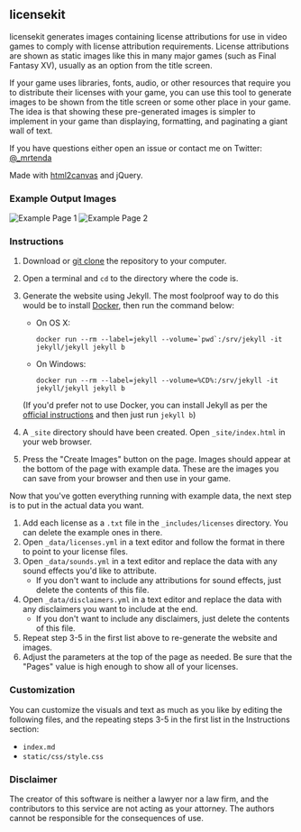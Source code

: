 ## licensekit

licensekit generates images containing license attributions for use in video games to comply with license attribution requirements. License attributions are shown as static images like this in many major games (such as Final Fantasy XV), usually as an option from the title screen.

If your game uses libraries, fonts, audio, or other resources that require you to distribute their licenses with your game, you can use this tool to generate images to be shown from the title screen or some other place in your game. The idea is that showing these pre-generated images is simpler to implement in your game than displaying, formatting, and paginating a giant wall of text.

If you have questions either open an issue or contact me on Twitter: [@_mrtenda](https://twitter.com/_mrtenda)

Made with [html2canvas](https://github.com/niklasvh/html2canvas/) and jQuery.

### Example Output Images

![Example Page 1](https://user-images.githubusercontent.com/1281326/72651951-096c2900-397d-11ea-894d-d4915369a4d9.png)
![Example Page 2](https://user-images.githubusercontent.com/1281326/72651955-0a9d5600-397d-11ea-92f5-545c3dbcc1ea.png)

### Instructions

1. Download or [git clone](https://help.github.com/en/github/creating-cloning-and-archiving-repositories/cloning-a-repository) the repository to your computer.
2. Open a terminal and `cd` to the directory where the code is.
3. Generate the website using Jekyll. The most foolproof way to do this would be to install [Docker](https://www.docker.com/), then run the command below:
    - On OS X: 
    
      ```docker run --rm --label=jekyll --volume=`pwd`:/srv/jekyll -it jekyll/jekyll jekyll b```
    - On Windows:
    
      ```docker run --rm --label=jekyll --volume=%CD%:/srv/jekyll -it jekyll/jekyll jekyll b```
      
    (If you'd prefer not to use Docker, you can install Jekyll as per the [official instructions](https://jekyllrb.com/docs/) and then just run `jekyll b`)
4. A `_site` directory should have been created. Open `_site/index.html` in your web browser.
5. Press the "Create Images" button on the page. Images should appear at the bottom of the page with example data. These are the images you can save from your browser and then use in your game.

Now that you've gotten everything running with example data, the next step is to put in the actual data you want.
1. Add each license as a `.txt` file in the `_includes/licenses` directory. You can delete the example ones in there.
1. Open `_data/licenses.yml` in a text editor and follow the format in there to point to your license files.
1. Open `_data/sounds.yml` in a text editor and replace the data with any sound effects you'd like to attribute.
   - If you don't want to include any attributions for sound effects, just delete the contents of this file.
1. Open `_data/disclaimers.yml` in a text editor and replace the data with any disclaimers you want to include at the end.
    - If you don't want to include any disclaimers, just delete the contents of this file.
1. Repeat step 3-5 in the first list above to re-generate the website and images.
1. Adjust the parameters at the top of the page as needed. Be sure that the "Pages" value is high enough to show all of your licenses.

### Customization

You can customize the visuals and text as much as you like by editing the following files, and the repeating steps 3-5 in the first list in the Instructions section:
- `index.md`
- `static/css/style.css`

### Disclaimer

The creator of this software is neither a lawyer nor a law firm, and the contributors to this service are not acting as your attorney. The authors cannot be responsible for the consequences of use.
